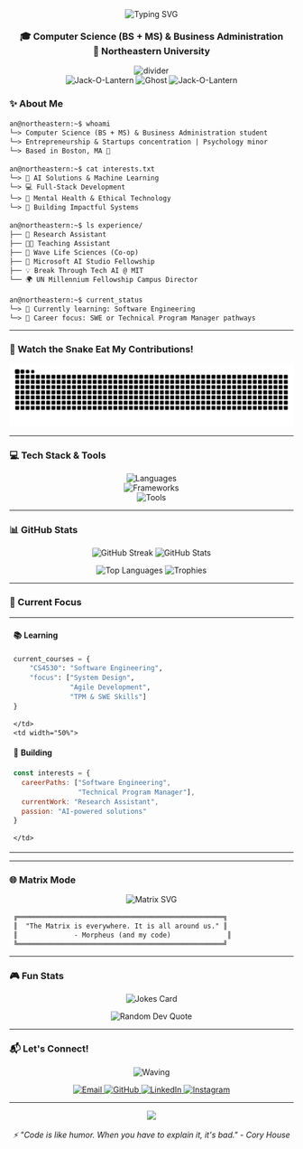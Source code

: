 <div align="center">
  
  <!-- Animated Greeting -->
  <img src="https://readme-typing-svg.herokuapp.com?font=Fira+Code&size=28&duration=3000&pause=1000&color=8EC5FC&center=true&vCenter=true&width=600&lines=Hi!+I'm+An+%F0%9F%91%8B;Welcome+to+my+GitHub!" alt="Typing SVG" />
  
  <!-- Education & Role -->
  <h3 style="margin-top: 20px;">
    🎓 Computer Science (BS + MS) & Business Administration<br>
    📍 Northeastern University
  </h3>

  <!-- Divider -->
  <img src="https://user-images.githubusercontent.com/73097560/115834477-dbab4500-a447-11eb-908a-139a6edaec5c.gif" alt="divider">
</div>
<!-- Seasonal Decorations - Automatically changes based on date -->
<div align="center">

<!-- Halloween (Oct 1 - Nov 1) -->
<img src="https://raw.githubusercontent.com/Tarikul-Islam-Anik/Animated-Fluent-Emojis/master/Emojis/Activities/Jack-O-Lantern.png" alt="Jack-O-Lantern" width="25" height="25" />
<img src="https://raw.githubusercontent.com/Tarikul-Islam-Anik/Animated-Fluent-Emojis/master/Emojis/Smilies/Ghost.png" alt="Ghost" width="25" height="25" />
<img src="https://raw.githubusercontent.com/Tarikul-Islam-Anik/Animated-Fluent-Emojis/master/Emojis/Activities/Jack-O-Lantern.png" alt="Jack-O-Lantern" width="25" height="25" />

<!-- For Christmas (Dec 1 - Jan 5), replace above with:
<img src="https://raw.githubusercontent.com/Tarikul-Islam-Anik/Animated-Fluent-Emojis/master/Emojis/Activities/Christmas%20Tree.png" alt="Christmas Tree" width="25" height="25" />
<img src="https://raw.githubusercontent.com/Tarikul-Islam-Anik/Animated-Fluent-Emojis/master/Emojis/Travel%20and%20places/Snowman.png" alt="Snowman" width="25" height="25" />
<img src="https://raw.githubusercontent.com/Tarikul-Islam-Anik/Animated-Fluent-Emojis/master/Emojis/Food/Wrapped%20Gift.png" alt="Gift" width="25" height="25" />
-->
</div>

### ✨ About Me

```terminal
an@northeastern:~$ whoami
└─> Computer Science (BS + MS) & Business Administration student
└─> Entrepreneurship & Startups concentration | Psychology minor
└─> Based in Boston, MA 📍

an@northeastern:~$ cat interests.txt
└─> 🤖 AI Solutions & Machine Learning
└─> 💻 Full-Stack Development
└─> 🧠 Mental Health & Ethical Technology
└─> 🚀 Building Impactful Systems

an@northeastern:~$ ls experience/
├── 🧐 Research Assistant
├── 👩‍💻 Teaching Assistant
├── 🔬 Wave Life Sciences (Co-op)
├── 🤖 Microsoft AI Studio Fellowship
├── 💡 Break Through Tech AI @ MIT
└── 🌍 UN Millennium Fellowship Campus Director

an@northeastern:~$ current_status
└─> 🌱 Currently learning: Software Engineering
└─> 🎯 Career focus: SWE or Technical Program Manager pathways
```

---

### 🐍 Watch the Snake Eat My Contributions!

<picture>
  <source media="(prefers-color-scheme: dark)" srcset="https://raw.githubusercontent.com/phganie/phganie/output/github-contribution-grid-snake-dark.svg">
  <source media="(prefers-color-scheme: light)" srcset="https://raw.githubusercontent.com/phganie/phganie/output/github-contribution-grid-snake.svg">
  <img alt="github contribution grid snake animation" src="https://raw.githubusercontent.com/phganie/phganie/output/github-contribution-grid-snake.svg">
</picture>

---

### 💻 Tech Stack & Tools

<p align="center">
  <img src="https://skillicons.dev/icons?i=python,java,js,ts,c,html,css,postgres" alt="Languages"/>
  <br/>
  <img src="https://skillicons.dev/icons?i=react,nodejs,express,redux,flask,spring,tensorflow,pytorch" alt="Frameworks"/>
  <br/>
  <img src="https://skillicons.dev/icons?i=mongodb,git,github,vscode,docker,gcp,notion" alt="Tools"/>
</p>

---

### 📊 GitHub Stats

<p align="center">
  <img src="https://github-readme-streak-stats.herokuapp.com/?user=phganie&theme=tokyonight&hide_border=true&background=0D1117&stroke=8EC5FC&ring=E0C3FC&fire=FF6B6B&currStreakLabel=E0C3FC" alt="GitHub Streak" width="48%"/>
  <img src="https://github-readme-stats.vercel.app/api?username=phganie&show_icons=true&theme=tokyonight&hide_border=true&bg_color=0D1117&title_color=8EC5FC&icon_color=E0C3FC&text_color=FFFFFF" alt="GitHub Stats" width="48%"/>
</p>

<p align="center">
  <img src="https://github-readme-stats.vercel.app/api/top-langs/?username=phganie&layout=compact&theme=tokyonight&hide_border=true&bg_color=0D1117&title_color=8EC5FC&text_color=FFFFFF" alt="Top Languages" width="48%"/>
  <img src="https://github-profile-trophy.vercel.app/?username=phganie&theme=tokyonight&no-frame=true&no-bg=true&column=4&row=2" alt="Trophies" width="48%"/>
</p>

---

### 🎯 Current Focus

<table>
  <tr>
    <td width="50%">
      
#### 📚 Learning
```python
current_courses = {
    "CS4530": "Software Engineering",
    "focus": ["System Design", 
              "Agile Development",
              "TPM & SWE Skills"]
}
```
      
    </td>
    <td width="50%">
      
#### 🔨 Building
```javascript
const interests = {
  careerPaths: ["Software Engineering",
                "Technical Program Manager"],
  currentWork: "Research Assistant",
  passion: "AI-powered solutions"
}
```
      
    </td>
  </tr>
</table>

---

### 🌐 Matrix Mode

<p align="center">
  <img src="https://raw.githubusercontent.com/rodrigograca31/rodrigograca31/master/matrix.svg" alt="Matrix SVG" />
</p>

```
 ╔═══════════════════════════════════════════════════╗
 ║  "The Matrix is everywhere. It is all around us." ║
 ║              - Morpheus (and my code)              ║
 ╚═══════════════════════════════════════════════════╝
```

---

### 🎮 Fun Stats

<p align="center">
  <img src="https://readme-jokes.vercel.app/api?theme=tokyonight&hideBorder" alt="Jokes Card" />
</p>

<p align="center">
  <img src="https://quotes-github-readme.vercel.app/api?type=horizontal&theme=tokyonight" alt="Random Dev Quote"/>
</p>

---

### 📬 Let's Connect!

<p align="center">
  <img src="https://media.tenor.com/EuibQ80vG80AAAAi/peach-and-goma-wave.gif" width="60" alt="Waving"/>
</p>

<p align="center">
  <a href="mailto:bui.huu@northeastern.edu">
    <img src="https://img.shields.io/badge/Email-D14836?style=for-the-badge&logo=gmail&logoColor=white" alt="Email"/>
  </a>
  <a href="https://github.com/phganie">
    <img src="https://img.shields.io/badge/GitHub-100000?style=for-the-badge&logo=github&logoColor=white" alt="GitHub"/>
  </a>
  <a href="https://www.linkedin.com/in/phuongan-bui/">
    <img src="https://img.shields.io/badge/LinkedIn-0077B5?style=for-the-badge&logo=linkedin&logoColor=white" alt="LinkedIn"/>
  </a>
  <a href="https://instagram.com/phganiee_">
    <img src="https://img.shields.io/badge/Instagram-E4405F?style=for-the-badge&logo=instagram&logoColor=white" alt="Instagram"/>
  </a>
</p>

---

<p align="center">
  <img src="https://capsule-render.vercel.app/api?type=waving&color=0:8ec5fc,100:e0c3fc&height=120&section=footer" width="100%"/>
</p>

<p align="center">
  <i>⚡ "Code is like humor. When you have to explain it, it's bad." - Cory House</i>
</p>
